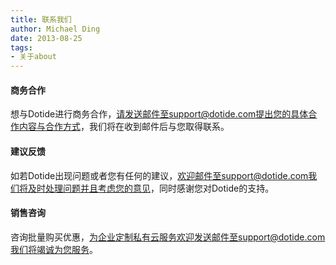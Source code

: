 ```yaml
---
title: 联系我们
author: Michael Ding
date: 2013-08-25
tags:
- 关于about
---
```


#### 商务合作

想与Dotide进行商务合作，请发送邮件至support@dotide.com提出您的具体合作内容与合作方式，我们将在收到邮件后与您取得联系。

#### 建议反馈

如若Dotide出现问题或者您有任何的建议，欢迎邮件至support@dotide.com我们将及时处理问题并且考虑您的意见，同时感谢您对Dotide的支持。


#### 销售咨询

咨询批量购买优惠，为企业定制私有云服务欢迎发送邮件至support@dotide.com我们将竭诚为您服务。

